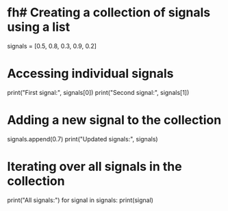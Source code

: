 # fh# Creating a collection of signals using a list
signals = [0.5, 0.8, 0.3, 0.9, 0.2]

# Accessing individual signals
print("First signal:", signals[0])
print("Second signal:", signals[1])

# Adding a new signal to the collection
signals.append(0.7)
print("Updated signals:", signals)

# Iterating over all signals in the collection
print("All signals:")
for signal in signals:
    print(signal)
